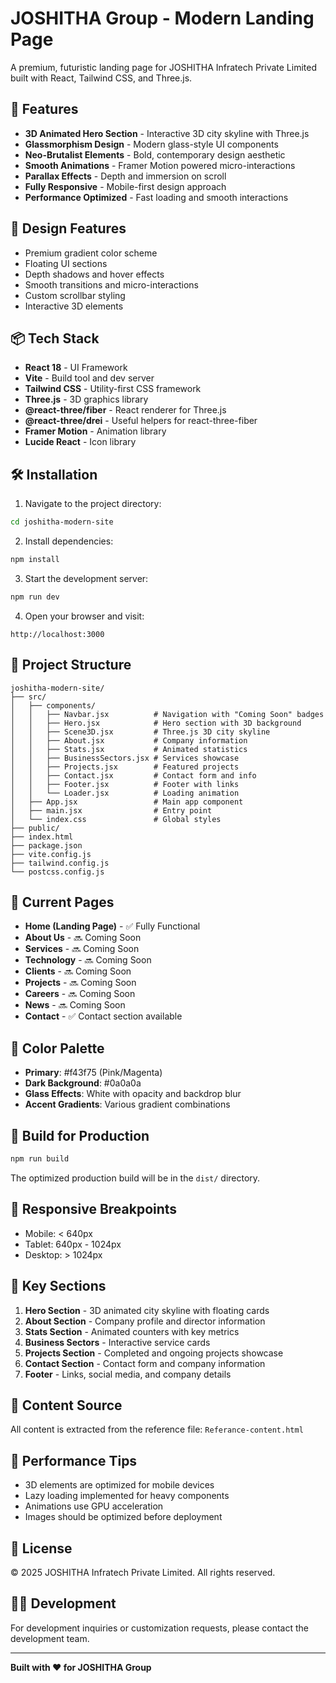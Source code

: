 # JOSHITHA Group - Modern Landing Page

A premium, futuristic landing page for JOSHITHA Infratech Private Limited built with React, Tailwind CSS, and Three.js.

## 🚀 Features

- **3D Animated Hero Section** - Interactive 3D city skyline with Three.js
- **Glassmorphism Design** - Modern glass-style UI components
- **Neo-Brutalist Elements** - Bold, contemporary design aesthetic
- **Smooth Animations** - Framer Motion powered micro-interactions
- **Parallax Effects** - Depth and immersion on scroll
- **Fully Responsive** - Mobile-first design approach
- **Performance Optimized** - Fast loading and smooth interactions

## 🎨 Design Features

- Premium gradient color scheme
- Floating UI sections
- Depth shadows and hover effects
- Smooth transitions and micro-interactions
- Custom scrollbar styling
- Interactive 3D elements

## 📦 Tech Stack

- **React 18** - UI Framework
- **Vite** - Build tool and dev server
- **Tailwind CSS** - Utility-first CSS framework
- **Three.js** - 3D graphics library
- **@react-three/fiber** - React renderer for Three.js
- **@react-three/drei** - Useful helpers for react-three-fiber
- **Framer Motion** - Animation library
- **Lucide React** - Icon library

## 🛠️ Installation

1. Navigate to the project directory:
```bash
cd joshitha-modern-site
```

2. Install dependencies:
```bash
npm install
```

3. Start the development server:
```bash
npm run dev
```

4. Open your browser and visit:
```
http://localhost:3000
```

## 📁 Project Structure

```
joshitha-modern-site/
├── src/
│   ├── components/
│   │   ├── Navbar.jsx          # Navigation with "Coming Soon" badges
│   │   ├── Hero.jsx            # Hero section with 3D background
│   │   ├── Scene3D.jsx         # Three.js 3D city skyline
│   │   ├── About.jsx           # Company information
│   │   ├── Stats.jsx           # Animated statistics
│   │   ├── BusinessSectors.jsx # Services showcase
│   │   ├── Projects.jsx        # Featured projects
│   │   ├── Contact.jsx         # Contact form and info
│   │   ├── Footer.jsx          # Footer with links
│   │   └── Loader.jsx          # Loading animation
│   ├── App.jsx                 # Main app component
│   ├── main.jsx                # Entry point
│   └── index.css               # Global styles
├── public/
├── index.html
├── package.json
├── vite.config.js
├── tailwind.config.js
└── postcss.config.js
```

## 🎯 Current Pages

- **Home (Landing Page)** - ✅ Fully Functional
- **About Us** - 🔜 Coming Soon
- **Services** - 🔜 Coming Soon
- **Technology** - 🔜 Coming Soon
- **Clients** - 🔜 Coming Soon
- **Projects** - 🔜 Coming Soon
- **Careers** - 🔜 Coming Soon
- **News** - 🔜 Coming Soon
- **Contact** - ✅ Contact section available

## 🎨 Color Palette

- **Primary**: #f43f75 (Pink/Magenta)
- **Dark Background**: #0a0a0a
- **Glass Effects**: White with opacity and backdrop blur
- **Accent Gradients**: Various gradient combinations

## 🔧 Build for Production

```bash
npm run build
```

The optimized production build will be in the `dist/` directory.

## 📱 Responsive Breakpoints

- Mobile: < 640px
- Tablet: 640px - 1024px
- Desktop: > 1024px

## 🌟 Key Sections

1. **Hero Section** - 3D animated city skyline with floating cards
2. **About Section** - Company profile and director information
3. **Stats Section** - Animated counters with key metrics
4. **Business Sectors** - Interactive service cards
5. **Projects Section** - Completed and ongoing projects showcase
6. **Contact Section** - Contact form and company information
7. **Footer** - Links, social media, and company details

## 📝 Content Source

All content is extracted from the reference file: `Referance-content.html`

## 🚀 Performance Tips

- 3D elements are optimized for mobile devices
- Lazy loading implemented for heavy components
- Animations use GPU acceleration
- Images should be optimized before deployment

## 📄 License

© 2025 JOSHITHA Infratech Private Limited. All rights reserved.

## 👨‍💻 Development

For development inquiries or customization requests, please contact the development team.

---

**Built with ❤️ for JOSHITHA Group**

